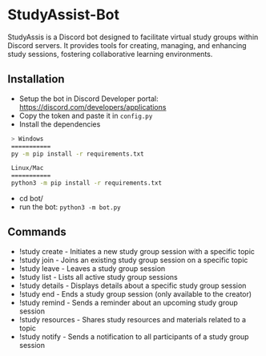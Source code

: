 # StudyAssist-Bot
StudyAssis is a Discord bot designed to facilitate virtual study groups within Discord servers. It provides tools for creating, managing, and enhancing study sessions, fostering collaborative learning environments.

## Installation
- Setup the bot in Discord Developer portal: https://discord.com/developers/applications
- Copy the token and paste it in `config.py`
- Install the dependencies
```bash
 > Windows
 ===========
 py -m pip install -r requirements.txt

 Linux/Mac
 ===========
 python3 -m pip install -r requirements.txt
 ```
 - cd bot/
 - run the bot: `python3 -m bot.py`

 ## Commands
- !study create <topic> - Initiates a new study group session with a specific topic
- !study join <topic> - Joins an existing study group session on a specific topic
- !study leave <topic> - Leaves a study group session
- !study list - Lists all active study group sessions
- !study details <topic> - Displays details about a specific study group session
- !study end <topic> - Ends a study group session (only available to the creator)
- !study remind <topic> - Sends a reminder about an upcoming study group session
- !study resources <topic> - Shares study resources and materials related to a topic
- !study notify <message> - Sends a notification to all participants of a study group session
